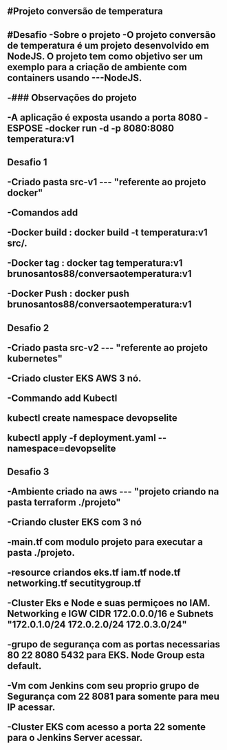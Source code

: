 #Projeto conversão de temperatura
-------------------------------------------------------------------------------------------------------------------------------------------------------------------
#Desafio 
-Sobre o projeto
-O projeto conversão de temperatura é um projeto desenvolvido em NodeJS. O projeto tem como objetivo ser um exemplo para a criação de ambiente com containers usando ---NodeJS. </p>
-### Observações do projeto </p>
-A aplicação é exposta usando a porta 8080
-ESPOSE 
-docker run -d -p  8080:8080 temperatura:v1 
-------------------------------------------------------------------------------------------------------------------------------------------------------------------
Desafio 1 </p>
-Criado pasta src-v1 --- "referente ao projeto docker"  </p>
-Comandos add  </p>
-Docker build : 
docker build -t temperatura:v1 src/. </p>
-Docker tag :
docker tag temperatura:v1 brunosantos88/conversaotemperatura:v1 </p>
-Docker Push :
docker push brunosantos88/conversaotemperatura:v1
-------------------------------------------------------------------------------------------------------------------------------------------------------------------
Desafio 2 </p>
-Criado pasta src-v2 --- "referente ao projeto kubernetes"  </p>
-Criado cluster EKS AWS 3 nó. </p>
-Commando add Kubectl </p>
kubectl create namespace devopselite  </p>
kubectl apply -f deployment.yaml --namespace=devopselite
-------------------------------------------------------------------------------------------------------------------------------------------------------------------
Desafio 3 </p>
-Ambiente criado na aws   --- "projeto criando na pasta terraform ./projeto" </p>
-Criando cluster EKS com 3 nó  </p>
-main.tf com modulo projeto para executar a pasta ./projeto. </p>
-resource criandos eks.tf iam.tf node.tf networking.tf secutitygroup.tf </p>
-Cluster Eks e Node e suas permiçoes no IAM. Networking e IGW CIDR 172.0.0.0/16 e Subnets "172.0.1.0/24 172.0.2.0/24 172.0.3.0/24" </p>
-grupo de segurança com as portas necessarias 80 22 8080 5432 para EKS. Node Group esta default. </p>
-Vm com Jenkins com seu proprio grupo de Segurança com 22 8081 para somente para meu IP acessar. </p>
-Cluster EKS com acesso a porta 22 somente para o Jenkins Server acessar. </p>
--------------------------------------------------------------------------------------------------------------------------------------------------------------------

